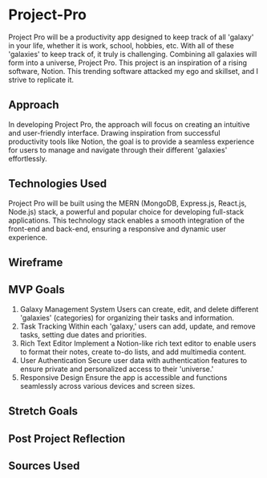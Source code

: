 # Project-Pro
Project Pro will be a productivity app designed to keep track of all 'galaxy' in your life, whether it is work, school, hobbies, etc. With all of these 'galaxies' to keep track of, it truly is challenging. Combining all galaxies will form into a universe, Project Pro. This project is an inspiration of a rising software, Notion. This trending software attacked my ego and skillset, and I strive to replicate it.

## Approach
In developing Project Pro, the approach will focus on creating an intuitive and user-friendly interface. Drawing inspiration from successful productivity tools like Notion, the goal is to provide a seamless experience for users to manage and navigate through their different 'galaxies' effortlessly.

## Technologies Used
Project Pro will be built using the MERN (MongoDB, Express.js, React.js, Node.js) stack, a powerful and popular choice for developing full-stack applications. This technology stack enables a smooth integration of the front-end and back-end, ensuring a responsive and dynamic user experience.

## Wireframe

## MVP Goals
1. Galaxy Management System
Users can create, edit, and delete different 'galaxies' (categories) for organizing their tasks and information.
2. Task Tracking
Within each 'galaxy,' users can add, update, and remove tasks, setting due dates and priorities.
3. Rich Text Editor
Implement a Notion-like rich text editor to enable users to format their notes, create to-do lists, and add multimedia content.
4. User Authentication
Secure user data with authentication features to ensure private and personalized access to their 'universe.'
5. Responsive Design
Ensure the app is accessible and functions seamlessly across various devices and screen sizes.

## Stretch Goals


## Post Project Reflection

## Sources Used